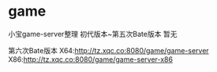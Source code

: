 # game
小宝game-server整理
初代版本~第五次Bate版本  暂无

第六次Bate版本 
X64:http://tz.xqc.co:8080/game/game-server
X86:http://tz.xqc.co:8080/game/game-server-x86
